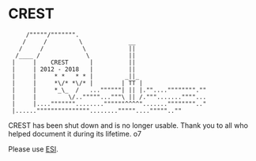 # CREST
```
     /"""""/""""""".
    /     /         \             __
   /     /           \            ||
  /____ /             \           ||
 |     |    CREST      |          ||
 |     | 2012 - 2018   |          ||
 |     |     * *   * * |         _||_
 |     |     *\/* *\/* |        | TT |
 |     |     *_\_  /   ...""""""| || |.""...."""""""".""
 |     |         \/.."""""..."""\ || /.""".......""""...
 |     |...."""""""........""""""^^^^"......."""""""".."
 |......"""""""""""""""........"""""...."""""..""
 ```
CREST has been shut down and is no longer usable. Thank you to all who helped document it during its lifetime. o7

Please use [ESI](../esi/index.md).
